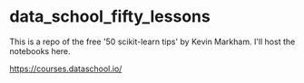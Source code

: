 # data_school_fifty_lessons

This is a repo of the free '50 scikit-learn tips' by Kevin Markham. I'll host the notebooks here.

https://courses.dataschool.io/
